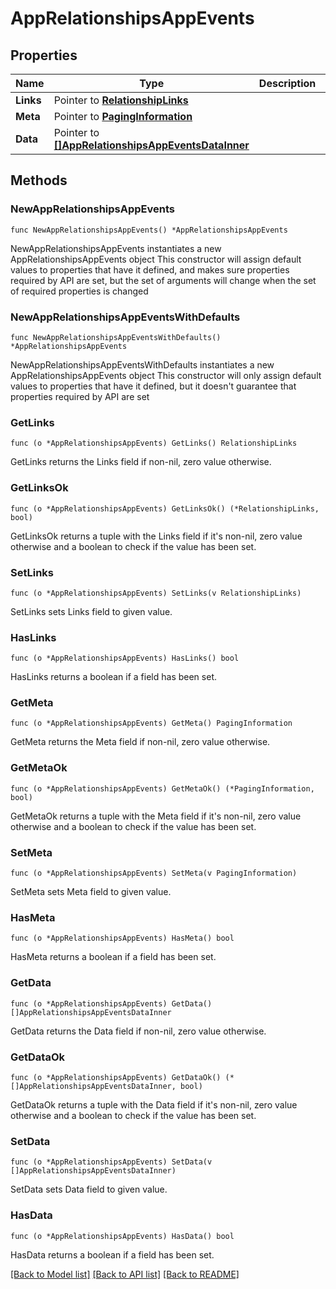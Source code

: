 # AppRelationshipsAppEvents

## Properties

Name | Type | Description | Notes
------------ | ------------- | ------------- | -------------
**Links** | Pointer to [**RelationshipLinks**](RelationshipLinks.md) |  | [optional] 
**Meta** | Pointer to [**PagingInformation**](PagingInformation.md) |  | [optional] 
**Data** | Pointer to [**[]AppRelationshipsAppEventsDataInner**](AppRelationshipsAppEventsDataInner.md) |  | [optional] 

## Methods

### NewAppRelationshipsAppEvents

`func NewAppRelationshipsAppEvents() *AppRelationshipsAppEvents`

NewAppRelationshipsAppEvents instantiates a new AppRelationshipsAppEvents object
This constructor will assign default values to properties that have it defined,
and makes sure properties required by API are set, but the set of arguments
will change when the set of required properties is changed

### NewAppRelationshipsAppEventsWithDefaults

`func NewAppRelationshipsAppEventsWithDefaults() *AppRelationshipsAppEvents`

NewAppRelationshipsAppEventsWithDefaults instantiates a new AppRelationshipsAppEvents object
This constructor will only assign default values to properties that have it defined,
but it doesn't guarantee that properties required by API are set

### GetLinks

`func (o *AppRelationshipsAppEvents) GetLinks() RelationshipLinks`

GetLinks returns the Links field if non-nil, zero value otherwise.

### GetLinksOk

`func (o *AppRelationshipsAppEvents) GetLinksOk() (*RelationshipLinks, bool)`

GetLinksOk returns a tuple with the Links field if it's non-nil, zero value otherwise
and a boolean to check if the value has been set.

### SetLinks

`func (o *AppRelationshipsAppEvents) SetLinks(v RelationshipLinks)`

SetLinks sets Links field to given value.

### HasLinks

`func (o *AppRelationshipsAppEvents) HasLinks() bool`

HasLinks returns a boolean if a field has been set.

### GetMeta

`func (o *AppRelationshipsAppEvents) GetMeta() PagingInformation`

GetMeta returns the Meta field if non-nil, zero value otherwise.

### GetMetaOk

`func (o *AppRelationshipsAppEvents) GetMetaOk() (*PagingInformation, bool)`

GetMetaOk returns a tuple with the Meta field if it's non-nil, zero value otherwise
and a boolean to check if the value has been set.

### SetMeta

`func (o *AppRelationshipsAppEvents) SetMeta(v PagingInformation)`

SetMeta sets Meta field to given value.

### HasMeta

`func (o *AppRelationshipsAppEvents) HasMeta() bool`

HasMeta returns a boolean if a field has been set.

### GetData

`func (o *AppRelationshipsAppEvents) GetData() []AppRelationshipsAppEventsDataInner`

GetData returns the Data field if non-nil, zero value otherwise.

### GetDataOk

`func (o *AppRelationshipsAppEvents) GetDataOk() (*[]AppRelationshipsAppEventsDataInner, bool)`

GetDataOk returns a tuple with the Data field if it's non-nil, zero value otherwise
and a boolean to check if the value has been set.

### SetData

`func (o *AppRelationshipsAppEvents) SetData(v []AppRelationshipsAppEventsDataInner)`

SetData sets Data field to given value.

### HasData

`func (o *AppRelationshipsAppEvents) HasData() bool`

HasData returns a boolean if a field has been set.


[[Back to Model list]](../README.md#documentation-for-models) [[Back to API list]](../README.md#documentation-for-api-endpoints) [[Back to README]](../README.md)


